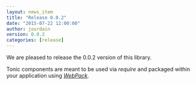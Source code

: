 ```yaml
---
layout: news_item
title: "Release 0.0.2"
date: "2015-07-22 12:00:00"
author: jourdain
version: 0.0.2
categories: [release]
---
```


We are pleased to release the 0.0.2 version of this library.

Tonic components are meant to be used via _require_ and packaged within your
application using _[WebPack](http://webpack.github.io)_.
